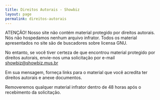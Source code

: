 ```yaml
---
title: Direitos Autorais - Showbiz
layout: page
permalink: direitos-autorais
---
```

        
        
 ATENÇÃO! Nosso site não contém material protegido por direitos autorais.
 Nós não hospedamos nenhum arquivo infrator. Todos os material apresentados no site são de buscadores sobre licensa GNU.
       
 No entanto, se você tiver certeza de que encontrou material protegido por direitos autorais, envie-nos uma solicitação por e-mail showbiz@showbiz.mus.br
      
Em sua mensagem, forneça links para o material que você acredita ter direitos autorais e anexe documentos.
      
  Removeremos qualquer material infrator dentro de 48 horas após o recebimento da solicitação.
 